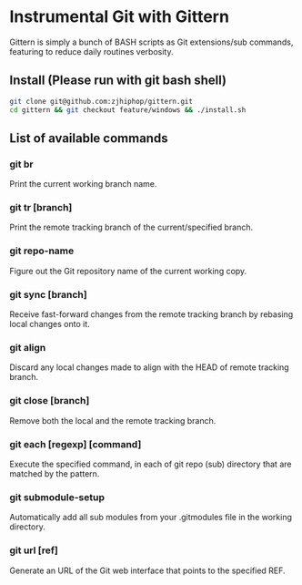 # Instrumental Git with Gittern
Gittern is simply a bunch of BASH scripts as Git extensions/sub commands, featuring to reduce daily routines verbosity.

## Install (Please run with git bash shell)

```bash
git clone git@github.com:zjhiphop/gittern.git
cd gittern && git checkout feature/windows && ./install.sh
```

## List of available commands

### git br

Print the current working branch name.

### git tr [branch]

Print the remote tracking branch of the current/specified branch.

### git repo-name

Figure out the Git repository name of the current working copy.

### git sync [branch]

Receive fast-forward changes from the remote tracking branch by rebasing local changes onto it.

### git align

Discard any local changes made to align with the HEAD of remote tracking branch.

### git close [branch]

Remove both the local and the remote tracking branch.

### git each [regexp] [command]

Execute the specified command, in each of git repo (sub) directory that are matched by the pattern.

### git submodule-setup

Automatically add all sub modules from your .gitmodules file in the working directory.

### git url [ref]

Generate an URL of the Git web interface that points to the specified REF.




